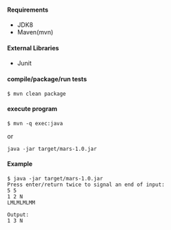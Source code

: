 #### Requirements
- JDK8
- Maven(mvn) 

#### External Libraries
- Junit

#### compile/package/run tests

`$ mvn clean package`

####  execute program

`$ mvn -q exec:java`

or

`java -jar target/mars-1.0.jar`

#### Example

```
$ java -jar target/mars-1.0.jar 
Press enter/return twice to signal an end of input:
5 5 
1 2 N
LMLMLMLMM

Output:
1 3 N

```

